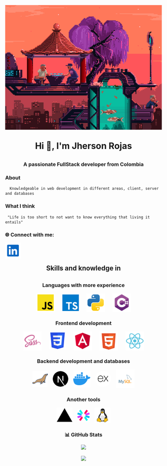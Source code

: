 <img src="./assets/fondo.gif" width="100%" height="400px" style="object-fit: cover" />

<h1 align="center" style="margin: 2rem 0 2rem 0;">
  Hi 👋, I'm Jherson Rojas
</h1>

<h3 align="center">
  A passionate FullStack developer from Colombia 
</h3>

### About

```
  Knowledgeable in web development in different areas, client, server and databases
```

### What I think

```
 "Life is too short to not want to know everything that living it entails"
```

### 🌐 Connect with me:

<a href="https://co.linkedin.com/in/jhersonrojas/" target="blank">
  <img src="./assets/job/linkedin.svg" height="50rem" width="50rem" />
</a>

<h2 align="center" style="margin: 1rem 0 2rem 0;">
  Skills and knowledge in
</h2>

<h3 align="center">
  Languages with more experience
</h3>
<figure style="display:flex; gap: 1.5rem; justify-content: center; align-items: center;">
  <a href="https://developer.mozilla.org/es/docs/Web/JavaScript">
    <img src="./assets/langs/js.svg" width="60rem" height="60rem" />
  </a>
  <a href="https://www.typescriptlang.org/">
    <img src="./assets/langs/ts.svg" width="53rem" height="53rem" />
  </a>
  <a href="https://www.python.org/">
    <img src="./assets/langs/py.svg" width="60rem" height="60rem" />
  </a>
  <a href="https://learn.microsoft.com/es-es/dotnet/csharp/">
    <img src="./assets/langs/cs.svg" width="60rem" height="60rem" />
  </a>
</figure>

<h3 align="center">
  Frontend development
</h3>
<figure style="display:flex; gap: 1.5rem; justify-content: center; align-items: center;">
  <a href="https://sass-lang.com/">
    <img src="./assets/frontend/sass.svg" width="60rem" height="60rem" />
  </a>
  <a href="https://developer.mozilla.org/es/docs/Web/CSS">
    <img src="./assets/frontend/css.svg" width="53rem" height="53rem" />
  </a>
  <a href="https://angular.io/">
    <img src="./assets/frontend/angular.svg" width="60rem" height="60rem" />
  </a>
  <a href="https://html.com/">
    <img src="./assets/frontend/html.svg" width="60rem" height="60rem" />
  </a>
  <a href="https://react.dev/">
    <img src="./assets/frontend/react.svg" width="60rem" height="60rem" />
  </a>
</figure>

<h3 align="center">
  Backend development and databases
</h3>
<figure style="display:flex; gap: 1rem; justify-content: center; align-items: center;">
  <a href="https://mariadb.org/" > 
    <img src="./assets/backend/mariadb.svg" width="50rem" height="50rem" />
  </a>
  <a href="https://nextjs.org/" > 
    <img src="./assets/backend/next.svg" width="50rem" height="50rem" style="background-color: white; border-radius: 50%;" />
  </a>
  <a href="https://www.docker.com/"> 
    <img src="./assets/backend/docker.svg" width="55rem" height="55rem" />
  </a>
  <a href="hhttps://expressjs.com/"> 
    <img src="./assets/backend/express.svg" width="35rem" height="35rem" style="background-color: white; padding: 0.5rem; border-radius: 50%;" />
  </a>
  <a href="https://www.mysql.com/" > 
    <img src="./assets/backend/mysql.svg" width="60rem" height="60rem" />
  </a>
</figure>

<h3 align="center">
  Another tools
</h3>
<figure style="display:flex; gap: 1rem; justify-content: center; align-items: center;">
  <a href="https://vercel.com/" > 
    <img src="./assets/others/vercel.svg" width="50rem" height="50rem" />
  </a>
  <a href="https://www.jwt.io/" > 
    <img src="./assets/others/jwt.svg" width="40rem" height="40rem" />
  </a>
  <a href="https://www.linux.org/" > 
    <img src="./assets/others/linux.svg" width="50rem" height="50rem" />
  </a>
</figure>

<h3 align="center">
  📊 GitHub Stats
</h3>
<div align="center">

![](https://github-readme-stats.vercel.app/api/top-langs/?username=JhersonRojas&theme=dark&hide_border=false&include_all_commits=true&count_private=true&layout=compact) <br /> <br />
![](https://github-readme-streak-stats.herokuapp.com/?user=JhersonRojas&theme=dark&hide_border=false)

</div>
